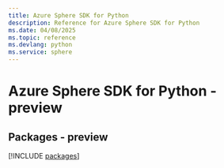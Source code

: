 ```yaml
---
title: Azure Sphere SDK for Python
description: Reference for Azure Sphere SDK for Python
ms.date: 04/08/2025
ms.topic: reference
ms.devlang: python
ms.service: sphere
---
```

# Azure Sphere SDK for Python - preview
## Packages - preview
[!INCLUDE [packages](sphere-index.md)]